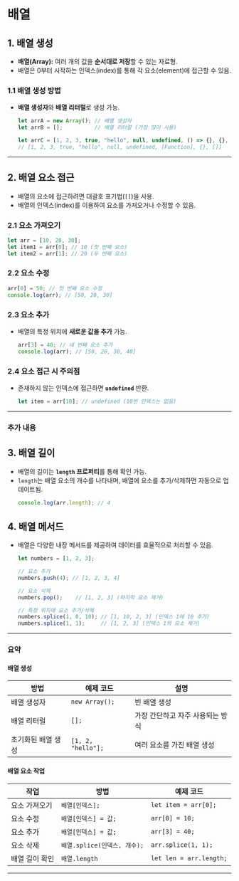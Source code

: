 # **배열**

## **1. 배열 생성**
- **배열(Array):** 여러 개의 값을 **순서대로 저장**할 수 있는 자료형.
- 배열은 0부터 시작하는 인덱스(index)를 통해 각 요소(element)에 접근할 수 있음.

### **1.1 배열 생성 방법**
- **배열 생성자**와 **배열 리터럴**로 생성 가능.
  ```javascript
  let arrA = new Array(); // 배열 생성자
  let arrB = [];          // 배열 리터럴 (가장 많이 사용)
  
  let arrC = [1, 2, 3, true, "hello", null, undefined, () => {}, {}, []];
  // [1, 2, 3, true, "hello", null, undefined, [Function], {}, []]
  ```

---

## **2. 배열 요소 접근**
- 배열의 요소에 접근하려면 대괄호 표기법(`[]`)을 사용.
- 배열의 인덱스(index)를 이용하여 요소를 가져오거나 수정할 수 있음.

### **2.1 요소 가져오기**
```javascript
let arr = [10, 20, 30];
let item1 = arr[0]; // 10 (첫 번째 요소)
let item2 = arr[1]; // 20 (두 번째 요소)
```

### **2.2 요소 수정**
```javascript
arr[0] = 50; // 첫 번째 요소 수정
console.log(arr); // [50, 20, 30]
```

### **2.3 요소 추가**
- 배열의 특정 위치에 **새로운 값을 추가** 가능.
  ```javascript
  arr[3] = 40; // 네 번째 요소 추가
  console.log(arr); // [50, 20, 30, 40]
  ```

### **2.4 요소 접근 시 주의점**
- 존재하지 않는 인덱스에 접근하면 **`undefined`** 반환.
  ```javascript
  let item = arr[10]; // undefined (10번 인덱스는 없음)
  ```

---

### **추가 내용**

## **3. 배열 길이**
- 배열의 길이는 **`length` 프로퍼티**를 통해 확인 가능.
- `length`는 배열 요소의 개수를 나타내며, 배열에 요소를 추가/삭제하면 자동으로 업데이트됨.
  ```javascript
  console.log(arr.length); // 4
  ```

## **4. 배열 메서드**
- 배열은 다양한 내장 메서드를 제공하여 데이터를 효율적으로 처리할 수 있음.
  ```javascript
  let numbers = [1, 2, 3];
  
  // 요소 추가
  numbers.push(4); // [1, 2, 3, 4]
  
  // 요소 삭제
  numbers.pop();    // [1, 2, 3] (마지막 요소 제거)
  
  // 특정 위치에 요소 추가/삭제
  numbers.splice(1, 0, 10); // [1, 10, 2, 3] (인덱스 1에 10 추가)
  numbers.splice(1, 1);     // [1, 2, 3] (인덱스 1의 요소 제거)
  ```

---

### **요약**

#### **배열 생성**
| 방법            | 예제 코드               | 설명                          |
|-----------------|------------------------|-------------------------------|
| 배열 생성자      | `new Array();`         | 빈 배열 생성                  |
| 배열 리터럴      | `[];`                  | 가장 간단하고 자주 사용되는 방식 |
| 초기화된 배열 생성 | `[1, 2, "hello"];`     | 여러 요소를 가진 배열 생성    |

#### **배열 요소 작업**
| 작업         | 방법                | 예제 코드                      |
|--------------|---------------------|---------------------------------|
| 요소 가져오기 | `배열[인덱스];`      | `let item = arr[0];`            |
| 요소 수정     | `배열[인덱스] = 값;` | `arr[0] = 10;`                  |
| 요소 추가     | `배열[인덱스] = 값;` | `arr[3] = 40;`                  |
| 요소 삭제     | `배열.splice(인덱스, 개수);` | `arr.splice(1, 1);`             |
| 배열 길이 확인 | `배열.length`        | `let len = arr.length;`         |

---
